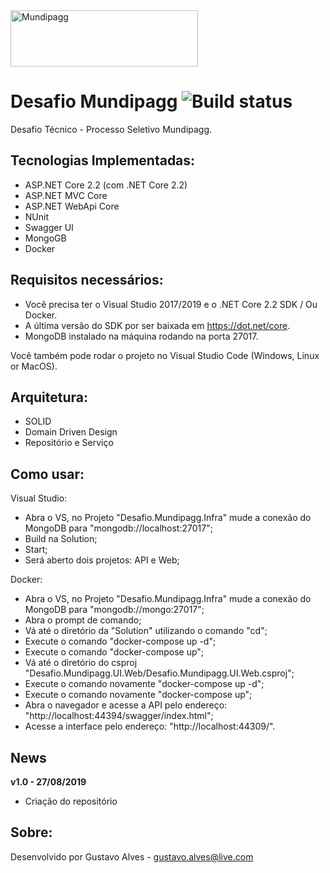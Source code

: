 <img src="https://www.mundipagg.com/wp-content/uploads/2018/02/mundipagg-colorida.svg" height="90px" width="300px" alt="Mundipagg"> 


Desafio Mundipagg ![Build status](https://ci.appveyor.com/api/projects/status/rl2ja69994rt3ei6?svg=true)
=====================
Desafio Técnico - Processo Seletivo Mundipagg.

## Tecnologias Implementadas:

- ASP.NET Core 2.2 (com .NET Core 2.2)
- ASP.NET MVC Core 
- ASP.NET WebApi Core
- NUnit
- Swagger UI
- MongoGB
- Docker

## Requisitos necessários:
- Você precisa ter o Visual Studio 2017/2019 e o .NET Core 2.2 SDK / Ou Docker.
- A última versão do SDK por ser baixada em https://dot.net/core.
- MongoDB instalado na máquina rodando na porta 27017.

Você também pode rodar o projeto no Visual Studio Code (Windows, Linux or MacOS).

## Arquitetura:

- SOLID
- Domain Driven Design
- Repositório e Serviço

## Como usar:
Visual Studio:
- Abra o VS, no Projeto "Desafio.Mundipagg.Infra" mude a conexão do MongoDB para "mongodb://localhost:27017";
- Build na Solution;
- Start;
- Será aberto dois projetos: API e Web;

Docker:
 - Abra o VS, no Projeto "Desafio.Mundipagg.Infra" mude a conexão do MongoDB para "mongodb://mongo:27017";
 - Abra o prompt de comando;
 - Vá até o diretório da "Solution" utilizando o comando "cd";
 - Execute o comando "docker-compose up -d";
 - Execute o comando "docker-compose up";
 - Vá até o diretório do csproj "Desafio.Mundipagg.UI.Web/Desafio.Mundipagg.UI.Web.csproj";
 - Execute o comando novamente "docker-compose up -d";
 - Execute o comando novamente "docker-compose up";
 - Abra o navegador e acesse a API pelo endereço: "http://localhost:44394/swagger/index.html";
 - Acesse a interface pelo endereço: "http://localhost:44309/".

## News

**v1.0 - 27/08/2019**
- Criação do repositório

## Sobre:
Desenvolvido por Gustavo Alves - gustavo.alves@live.com

